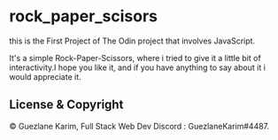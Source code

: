 # rock_paper_scisors

this is the First Project of The Odin project that involves JavaScript.

It's a simple Rock-Paper-Scissors, where i tried to give it a little bit of interactivity.I hope you like it, and if you have anything to say about it i would appreciate it.

## License & Copyright

© Guezlane Karim, Full Stack Web Dev
Discord : GuezlaneKarim#4487.
